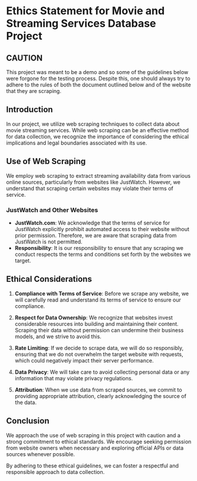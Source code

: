 # Ethics Statement for Movie and Streaming Services Database Project

## CAUTION
This project was meant to be a demo and so some of the guidelines below were forgone for the testing process. Despite this, one should 
always try to adhere to the rules of both the document outlined below and of the website that they are scraping. 

## Introduction
In our project, we utilize web scraping techniques to collect data about movie streaming services. While web scraping can be an effective method for data collection, we recognize the importance of considering the ethical implications and legal boundaries associated with its use.

## Use of Web Scraping
We employ web scraping to extract streaming availability data from various online sources, particularly from websites like JustWatch. However, we understand that scraping certain websites may violate their terms of service.

### JustWatch and Other Websites
- **JustWatch.com**: We acknowledge that the terms of service for JustWatch explicitly prohibit automated access to their website without prior permission. Therefore, we are aware that scraping data from JustWatch is not permitted.
- **Responsibility**: It is our responsibility to ensure that any scraping we conduct respects the terms and conditions set forth by the websites we target.

## Ethical Considerations
1. **Compliance with Terms of Service**: Before we scrape any website, we will carefully read and understand its terms of service to ensure our compliance.
   
2. **Respect for Data Ownership**: We recognize that websites invest considerable resources into building and maintaining their content. Scraping their data without permission can undermine their business models, and we strive to avoid this.

3. **Rate Limiting**: If we decide to scrape data, we will do so responsibly, ensuring that we do not overwhelm the target website with requests, which could negatively impact their server performance.

4. **Data Privacy**: We will take care to avoid collecting personal data or any information that may violate privacy regulations.

5. **Attribution**: When we use data from scraped sources, we commit to providing appropriate attribution, clearly acknowledging the source of the data.

## Conclusion
We approach the use of web scraping in this project with caution and a strong commitment to ethical standards. We encourage seeking permission from website owners when necessary and exploring official APIs or data sources whenever possible.

By adhering to these ethical guidelines, we can foster a respectful and responsible approach to data collection.
